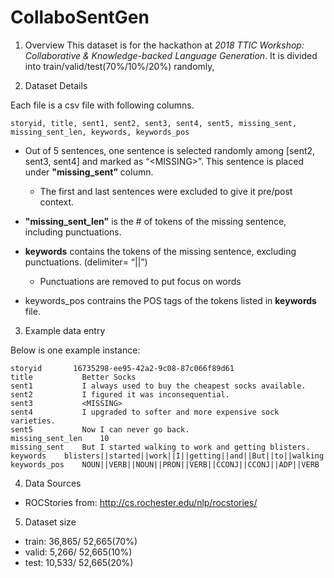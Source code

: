 # CollaboSentGen

1. Overview
This dataset is for the hackathon at <em>2018 TTIC Workshop: Collaborative & Knowledge-backed Language Generation</em>. 
It is divided into train/valid/test(70%/10%/20%) randomly,

2. Dataset Details

Each file is a csv file with following columns.

```storyid, title, sent1, sent2, sent3, sent4, sent5, missing_sent, missing_sent_len, keywords, keywords_pos```

- Out of 5 sentences, one sentence is selected randomly among [sent2, sent3, sent4] and marked as “\<MISSING\>”. This sentence is placed under <strong>"missing_sent”</strong> column. 
	- The first and last sentences were excluded to give it pre/post context. 
- <strong>"missing_sent_len"</strong> is the # of tokens of the missing sentence, including punctuations. 
- <strong>keywords</strong> contains the tokens of the missing sentence, excluding punctuations. (delimiter= “||”)
  - Punctuations are removed to put focus on words
 
- <stron>keywords_pos</strong> contrains the POS tags of the tokens listed in <strong>keywords</strong> file. 


3. Example data entry

Below is one example instance:

```
storyid	      16735298-ee95-42a2-9c08-87c066f89d61
title	        Better Socks
sent1	        I always used to buy the cheapest socks available.
sent2	        I figured it was inconsequential.
sent3	        <MISSING>
sent4	        I upgraded to softer and more expensive sock varieties.
sent5	        Now I can never go back.
missing_sent_len	10
missing_sent	But I started walking to work and getting blisters.
keywords	blisters||started||work||I||getting||and||But||to||walking
keywords_pos	NOUN||VERB||NOUN||PRON||VERB||CCONJ||CCONJ||ADP||VERB
```


4. Data Sources
* ROCStories from: http://cs.rochester.edu/nlp/rocstories/


5. Dataset size
* train:  36,865/ 52,665(70%) 
* valid:   5,266/ 52,665(10%) 
* test:   10,533/ 52,665(20%) 

